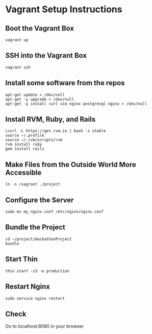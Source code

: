 Vagrant Setup Instructions
==========================

Boot the Vagrant Box
--------------------
<pre><code>vagrant up</code></pre>

SSH into the Vagrant Box
------------------------
<pre><code>vagrant ssh</code></pre>

Install some software from the repos
------------------------------------
<pre><code>apt-get update > /dev/null
apt-get -y upgrade > /dev/null
apt-get -y install curl vim nginx postgresql nginx > /dev/null
</code></pre>

Install RVM, Ruby, and Rails
----------------------------
<pre><code>\curl -L https://get.rvm.io | bash -s stable
source ~/.profile
source ~/.rvm/scripts/rvm
rvm install ruby
gem install rails
</code></pre>

Make Files from the Outside World More Accessible
-------------------------------------------------
<pre><code>ln -s /vagrant ./project
</code></pre>

Configure the Server
--------------------
<pre><code>sudo mv my_nginx.conf /etc/nginx/nginx.conf</code></pre>

Bundle the Project
------------------
<pre><code>cd ~/project/HackathonProject
bundle
</code></pre>

Start Thin
----------
<pre><code>thin start -s3 -e production</code></pre>

Restart Nginx
-------------
<pre><code>sudo service nginx restart</code></pre>

Check
-----
Go to localhost:8080 in your browser
